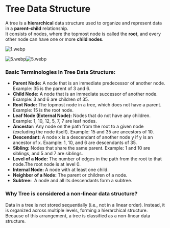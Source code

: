 # Tree Data Structure



A tree is a ****hierarchical**** data structure used to organize and represent data in a ****parent–child**** relationship.  
It consists of nodes, where the topmost node is called the ****root****, and every other node can have one or more ****child nodes****.


![1.webp](https://media.geeksforgeeks.org/wp-content/uploads/20251006175023711337/1.webp)

![5.webp](https://media.geeksforgeeks.org/wp-content/uploads/20251006175024806292/5.webp)![5.webp](https://media.geeksforgeeks.org/wp-content/uploads/20251006175024806292/5.webp)

### Basic Terminologies In Tree Data Structure:

- ****Parent Node:**** A node that is an immediate predecessor of another node. Example: 35 is the parent of 3 and 6.
- ****Child Node:**** A node that is an immediate successor of another node. Example: 3 and 6 are children of 35.
- ****Root Node:**** The topmost node in a tree, which does not have a parent. Example: 15 is the root node.
- ****Leaf Node (External Node):**** Nodes that do not have any children. Example: 1, 10, 12, 5, 7, 7 are leaf nodes.
- ****Ancestor:**** Any node on the path from the root to a given node (excluding the node itself). Example: 15 and 35 are ancestors of 10.
- ****Descendant:**** A node x is a descendant of another node y if y is an ancestor of x. Example: 1, 10, and 6 are descendants of 35.
- ****Sibling:**** Nodes that share the same parent. Example: 1 and 10 are siblings, and 5 and 7 are siblings.
- ****Level of a Node:**** The number of edges in the path from the root to that node.The root node is at level 0.
- ****Internal Node:**** A node with at least one child.
- ****Neighbor of a Node:**** The parent or children of a node.
- ****Subtree:****  A node and all its descendants form a subtree.

### Why Tree is considered a non-linear data structure?

Data in a tree is not stored sequentially (i.e., not in a linear order). Instead, it is organized across multiple levels, forming a hierarchical structure. Because of this arrangement, a tree is classified as a non-linear data structure.



